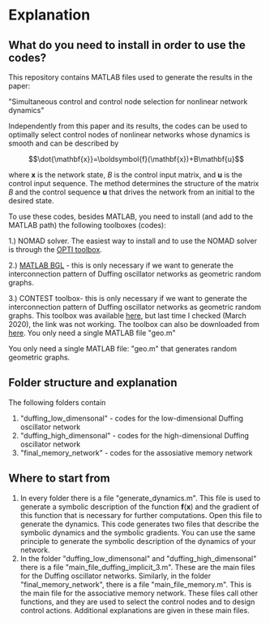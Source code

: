 # Explanation

## What do you need to install in order to use the codes?
This repository contains MATLAB files used to generate the results in the paper:

"Simultaneous control and control node selection for nonlinear network  
dynamics"

Independently from this paper and its results, the codes can be used to optimally select control nodes of nonlinear networks whose dynamics is smooth and can be described by 

$$\dot{\mathbf{x}}=\boldsymbol{f}(\mathbf{x})+B\mathbf{u}$$

where $\mathbf{x}$ is the network state, $B$ is the control input matrix, and $\mathbf{u}$ is the control input sequence. The method determines the structure of the matrix $B$ and the control sequence $\mathbf{u}$ that drives the network from an initial to the desired state. 
 
To use these codes, besides MATLAB, you need to install (and add to the MATLAB path) the following toolboxes (codes):

1.) NOMAD solver.  The easiest way to install and to use the NOMAD solver is through the [OPTI toolbox](https://www.inverseproblem.co.nz/OPTI/index.php/DL/DownloadOPTI). 

2.) [MATLAB BGL]([https://github.com/dgleich/matlab-bgl](https://github.com/dgleich/matlab-bgl)) - this is only necessary if we want to generate the interconnection pattern of Duffing oscillator networks as geometric random graphs. 

3.) CONTEST toolbox- this is only necessary if we want to generate the interconnection pattern of Duffing oscillator networks as geometric random graphs. This toolbox was available [here](http://www.maths.strath.ac.uk/research/groups/numerical_analysis), but last time I checked (March 2020), the link was not working. The toolbox can also be downloaded from [here](https://github.com/jblocher/matlab-network-utilities/tree/master/contest). You only need a single MATLAB file "geo.m"

You only need a single MATLAB file: "geo.m" that generates random geometric graphs. 

## Folder structure and explanation

The following folders contain
1) "duffing_low_dimensonal" - codes for the low-dimensional Duffing oscillator network
2) "duffing_high_dimensonal" - codes for the high-dimensional Duffing oscillator network
3) "final_memory_network" - codes for the assosiative memory network

## Where to start from

1. In every folder there is a file "generate_dynamics.m". This file is used to generate a symbolic description of the function $\mathbf{f}(\mathbf{x})$ and the gradient of this function that is necessary for further computations. Open this file to generate the dynamics. This code generates two files that describe the symbolic dynamics and the symbolic gradients. You can use the same principle to generate the symbolic description of the dynamics of your network.
2. In the folder "duffing_low_dimensonal" and "duffing_high_dimensonal" there is a file "main_file_duffing_implicit_3.m". These are the main files for the Duffing oscillator networks. Similarly, in the folder "final_memory_network", there is a file "main_file_memory.m". This is the main file for the associative memory network. These files call other functions, and they are used to select the control nodes and to design control actions. Additional explanations are given in these main files.
